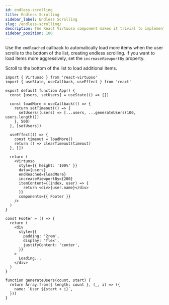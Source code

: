 ```yaml
---
id: endless-scrolling
title: Endless Scrolling
sidebar_label: Endless Scrolling
slug: /endless-scrolling/
description: The React Virtuoso component makes it trivial to implement infinite scrolling lists in both directions with variably sized items.
sidebar_position: 100
---
```


Use the `endReached` callback to automatically load more items when the user scrolls to the bottom of the list, creating endless scrolling.
If you want to load items more aggressively, set the `increaseViewportBy` property.

Scroll to the bottom of the list to load additional items.

```tsx live 
import { Virtuoso } from 'react-virtuoso'
import { useState, useCallback, useEffect } from 'react'

export default function App() {
  const [users, setUsers] = useState(() => [])

  const loadMore = useCallback(() => {
    return setTimeout(() => {
      setUsers((users) => [...users, ...generateUsers(100, users.length)])
    }, 500)
  }, [setUsers])

  useEffect(() => {
    const timeout = loadMore()
    return () => clearTimeout(timeout)
  }, [])

  return (
    <Virtuoso
      style={{ height: '100%' }}
      data={users}
      endReached={loadMore}
      increaseViewportBy={200}
      itemContent={(index, user) => {
        return <div>{user.name}</div>
      }}
      components={{ Footer }}
    />
  )
}

const Footer = () => {
  return (
    <div
      style={{
        padding: '2rem',
        display: 'flex',
        justifyContent: 'center',
      }}
    >
      Loading...
    </div>
  )
}

function generateUsers(count, start) {
  return Array.from({ length: count }, (_, i) => ({
    name: `User ${start + i}`,
  }))
}


 
```
